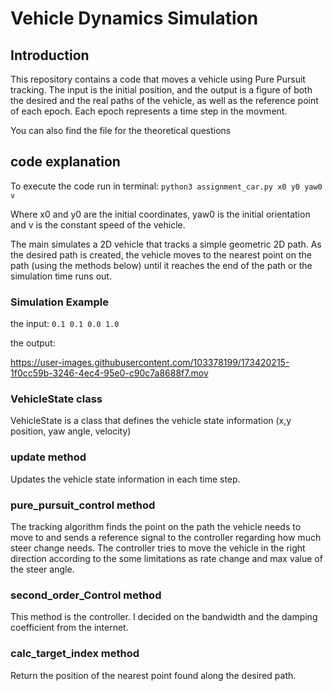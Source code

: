 # Vehicle Dynamics Simulation
## Introduction 
This repository contains a code that moves a vehicle using Pure Pursuit tracking.
The input is the initial position, and the output is a figure of both the desired and the real paths of the vehicle, as well as the reference point of each epoch. Each epoch represents a time step in the movment.

You can also find the file for the theoretical questions

## code explanation 
To execute the code run in terminal: `python3 assignment_car.py x0 y0 yaw0 v`

Where x0 and y0 are the initial coordinates, yaw0 is the initial orientation and v is the constant speed of the vehicle. 

The main simulates a 2D vehicle that tracks a simple geometric 2D path. As the desired path is created, the vehicle moves to the nearest point on the path (using the methods below) until it reaches the end of the path or the simulation time runs out. 

### Simulation Example

the input: `0.1 0.1 0.0 1.0` 

the output:

https://user-images.githubusercontent.com/103378199/173420215-1f0cc59b-3246-4ec4-95e0-c90c7a8688f7.mov



### VehicleState class
VehicleState is a class that defines the vehicle state information (x,y position, yaw angle, velocity)   

### update method
Updates the vehicle state information in each time step. 

### pure_pursuit_control method 

The tracking algorithm finds the point on the path the vehicle needs to move to and sends a reference signal to the controller regarding how much steer change needs. The controller tries to move the vehicle in the right direction according to the some limitations as rate change and max value of the steer angle.

### second_order_Control method

This method is the controller. I decided on the bandwidth and the damping coefficient from the internet. 

### calc_target_index method
Return the position of the nearest point found along the desired path.








